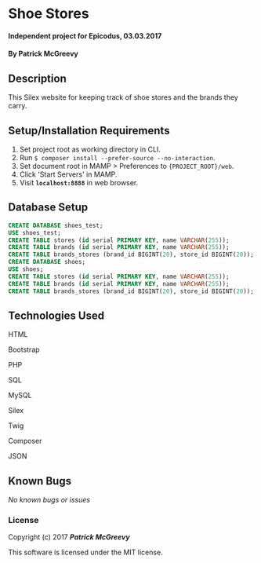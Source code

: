 # Shoe Stores

#### Independent project for Epicodus, 03.03.2017

#### By Patrick McGreevy

## Description

This Silex website for keeping track of shoe stores and the brands they carry.


## Setup/Installation Requirements
1. Set project root as working directory in CLI.
2. Run `$ composer install --prefer-source --no-interaction`.
3. Set document root in MAMP > Preferences to `{PROJECT_ROOT}/web`.
4. Click 'Start Servers' in MAMP.
5. Visit **`localhost:8888`** in web browser.

## Database Setup
```sql
CREATE DATABASE shoes_test;
USE shoes_test;
CREATE TABLE stores (id serial PRIMARY KEY, name VARCHAR(255));
CREATE TABLE brands (id serial PRIMARY KEY, name VARCHAR(255));
CREATE TABLE brands_stores (brand_id BIGINT(20), store_id BIGINT(20));
CREATE DATABASE shoes;
USE shoes;
CREATE TABLE stores (id serial PRIMARY KEY, name VARCHAR(255));
CREATE TABLE brands (id serial PRIMARY KEY, name VARCHAR(255));
CREATE TABLE brands_stores (brand_id BIGINT(20), store_id BIGINT(20));
```

## Technologies Used

HTML

Bootstrap

PHP

SQL

MySQL

Silex

Twig

Composer

JSON


## Known Bugs

_No known bugs or issues_

### License

Copyright (c) 2017 _**Patrick McGreevy**_

This software is licensed under the MIT license.
